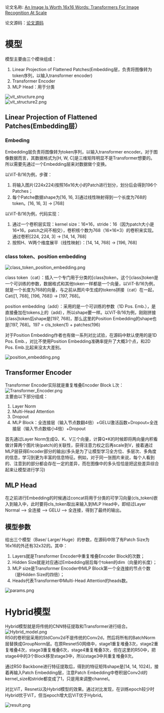 
论文名称: [An Image Is Worth 16x16 Words: Transformers For Image Recognition At Scale](https://arxiv.org/abs/2010.11929)

论文源码：[论文源码](https://github.com/google-research/vision_transformer)    


# 模型

模型主要由三个模块组成：   
1. Linear Projection of  Flattened Patches(Embedding层，负责将图像转为token序列，以输入transformer encoder)
2. Transformer Encoder
3. MLP Head：用于分类

![vit_structure.png](imgs/vit_structure.png)    
![vit_structure2.png](imgs/vit_structure2.png)    


## Linear Projection of  Flattened Patches(Embedding层）

### Embeding

Embedding层负责将图像转为token序列，以输入transformer encoder。对于图像数据而言，其数据格式为[H, W, C]是三维矩阵明显不是Transformer想要的。所以需要先通过一个Embedding层来对数据做个变换。    

以ViT-B/16为例，步骤：   
1. 将输入图片(224x224)按照16x16大小的Patch进行划分，划分后会得到196个Patches；
2. 每个Patche数据shape为[16, 16, 3]通过线性映射得到一个长度为768的token。[16, 16, 3] -> [768]

以ViT-B/16为例，代码实现：   
1. 通过一个卷积层实现：kernel size：16×16，stride：16（因为patch大小是16*16，patch之间不相交），卷积核个数为768（16×16×3）的卷积来实现。通过卷积[224, 224, 3] -> [14, 14, 768]
2. 按照H、W两个维度展平（线性映射）：[14, 14, 768] -> [196, 768]

### class token、position embedding

![class_token_position_embedding.png](imgs/class_token_position_embedding.png)    

class token（cat）：插入一个专门用于分类的[class]token，这个[class]token是一个可训练的参数，数据格式和其他token一样都是一个向量，以ViT-B/16为例，就是一个长度为768的向量，与之前从图片中生成的tokens拼接（cat）在一起，Cat([1, 768], [196, 768]) -> [197, 768]。    

position embedding（add）：采用的是一个可训练的参数（1D Pos. Emb.），是直接叠加在tokens上的（add），所以shape要一样。以ViT-B/16为例，刚刚拼接[class]token后shape是[197, 768]，那么这里的Position Embedding的shape也是[197, 768]。197 = cls_token(1) + patches(196)     



对于Position Embedding作者也有做一系列对比试验，在源码中默认使用的是1D Pos. Emb.，对比不使用Position Embedding准确率提升了大概3个点，和2D Pos. Emb.比起来没太大差别。

![position_embedding.png](imgs/position_embedding.png)    

## Transformer Encoder

Transformer Encoder实际就是重复堆叠Encoder Block L次：   
![Transformer_Encoder.png](imgs/Transformer_Encoder.png)    
主要由以下部分组成：    
1. Layer Norm
2. Multi-Head Attention
3. Dropout
4. MLP Block：全连接层（输入节点数翻4倍）+GELU激活函数+Dropout+全连接层（输入节点数缩小4倍）+Dropout    

首先通过Layer Norm生成Q、K、V三个向量，计算Q*K的时候即将两向量内积看做计算两个图片块(patch)的关联性，获得注意力权之后再scale到V，接着通过MLP层获得Encoder部分的输出(多头是为了让模型学习全方位、多层次、多角度的信息，学习到更为丰富的信息特征。例如，对于同一张图片来说，每个人看到的、注意到的部分都会存在一定的差异，而在图像中的多头恰恰是把这些差异综合起来让模型进行学习)   

## MLP Head

在之前进行Embedding的时候通过concat将用于分类的可学习向量(cls_token)嵌入到输入中，此时要将cls_token取出来输入到MLP Head中，即经过Layer Normal --> 全连接 --> GELU --> 全连接，得到了最终的输出。

## 模型参数

给出三个模型（Base/ Large/ Huge）的参数，在源码中除了有Patch Size为16x16的外还有32x32的。其中：   
1. Layers就是Transformer Encoder中重复堆叠Encoder Block的次数；
2. Hidden Size就是对应通过Embedding层后每个token的dim（向量的长度）；
3. MLP size是Transformer Encoder中MLP Block第一个全连接的节点个数（是Hidden Size的四倍）；
4. Heads代表Transformer中Multi-Head Attention的heads数。
    
    
![params.png](imgs/params.png)    


# Hybrid模型

Hybrid模型就是将传统的CNN特征提取和Transformer进行结合。    
![Hybrid_model.png](imgs/Hybrid_model.png)    
R50的卷积层采用的StdConv2d不是传统的Conv2d，然后将所有的BatchNorm层替换成GroupNorm层。在原Resnet50网络中，stage1重复堆叠3次，stage2重复堆叠4次，stage3重复堆叠6次，stage4重复堆叠3次，但在这里的R50中，把stage4中的3个Block移至stage3中，所以stage3中共重复堆叠9次。    

通过R50 Backbone进行特征提取后，得到的特征矩阵shape是[14, 14, 1024]，接着再输入Patch Embedding层，注意Patch Embedding中卷积层Conv2d的kernel_size和stride都变成了1，只是用来调整channel。    

对比ViT，Resnet以及Hybrid模型的效果。通过对比发现，在训练epoch较少时Hybrid优于ViT，但当epoch增大后ViT优于Hybrid。    

![result.png](imgs/result.png)    

